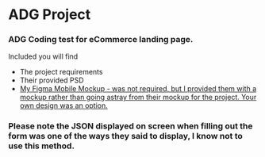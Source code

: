 # ADG Project
### ADG Coding test for eCommerce landing page. 

Included you will find 
* The project requirements
* Their provided PSD
* <a href="https://www.figma.com/proto/f5SiDEL6JHt8cxDURpSdLD3K/ADG?node-id=0%3A1&viewport=515%2C99%2C0.1322&scaling=scale-down&redirected=1" target="_blank">My Figma Mobile Mockup - was not required, but I provided them with a mockup rather than going astray from their mockup for the project. Your own design was an option. </a>

### Please note the JSON displayed on screen when filling out the form was one of the ways they said to display, I know not to use this method. 

